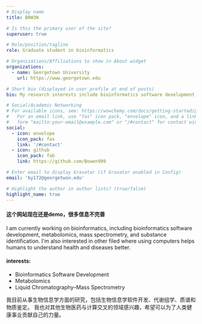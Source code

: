 ```yaml
---
# Display name
title: B0W3N

# Is this the primary user of the site?
superuser: true

# Role/position/tagline
role: Graduate student in bioinformatics

# Organizations/Affiliations to show in About widget
organizations:
  - name: Georgetown University 
    url: https://www.georgetown.edu

# Short bio (displayed in user profile at end of posts)
bio: My research interests include bioinformatics software development, metabolomics, mass spectrometry.

# Social/Academic Networking
# For available icons, see: https://wowchemy.com/docs/getting-started/page-builder/#icons
#   For an email link, use "fas" icon pack, "envelope" icon, and a link in the
#   form "mailto:your-email@example.com" or "/#contact" for contact widget.
social:
  - icon: envelope
    icon_pack: fas
    link: '/#contact'
  - icon: github
    icon_pack: fab
    link: https://github.com/Bowen999

# Enter email to display Gravatar (if Gravatar enabled in Config)
email: 'by172@georgetwon.edu'

# Highlight the author in author lists? (true/false)
highlight_name: true
---
```

#### 这个网站现在还是demo，很多信息不完善
I am currently working on bioinformatics, including bioinformatics software development, metabolomics, mass spectrometry, and substance identification. I'm also interested in other filed where using computers helps humans to understand health and diseases better.  

#### interests:
  - Bioinformatics Software Development
  - Metabolomics
  - Liquid Chromatography–Mass Spectrometry  

我目前从事生物信息学方面的研究，包括生物信息学软件开发、代谢组学、质谱和物质鉴定。 我也对其他生物医药与计算交叉的领域感兴趣，希望可以为了人类健康事业贡献自己的力量。


